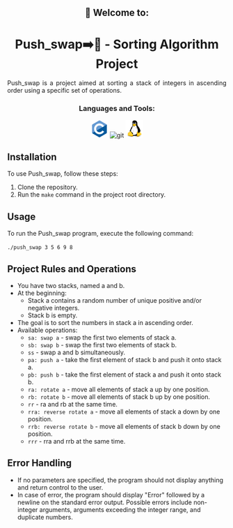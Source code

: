 <h2 align="center">👋 Welcome to:</h2>
<h1 align="center">Push_swap➡️🔄 - Sorting Algorithm Project</h1>

<p style="text-align: justify;" align="center">
  Push_swap is a project aimed at sorting a stack of integers in ascending order using a specific set of operations.
</p>

<h3 align="center">Languages and Tools:</h3>
<p align="center">
    <img src="https://raw.githubusercontent.com/devicons/devicon/master/icons/c/c-original.svg" alt="c" width="40" height="40"/>
    <img src="https://www.vectorlogo.zone/logos/git-scm/git-scm-icon.svg" alt="git" width="40" height="40"/>
    <img src="https://raw.githubusercontent.com/devicons/devicon/master/icons/linux/linux-original.svg" alt="linux" width="40" height="40"/>
</p>

## Installation

To use Push_swap, follow these steps:

1. Clone the repository.
2. Run the `make` command in the project root directory.

## Usage

To run the Push_swap program, execute the following command:

``
./push_swap 3 5 6 9 8
``

## Project Rules and Operations

- You have two stacks, named a and b.
- At the beginning:
  - Stack a contains a random number of unique positive and/or negative integers.
  - Stack b is empty.
- The goal is to sort the numbers in stack a in ascending order.
- Available operations:
  - `sa: swap a` - swap the first two elements of stack a.
  - `sb: swap b` - swap the first two elements of stack b.
  - `ss` - swap a and b simultaneously.
  - `pa: push a` - take the first element of stack b and push it onto stack a.
  - `pb: push b` - take the first element of stack a and push it onto stack b.
  - `ra: rotate a` - move all elements of stack a up by one position.
  - `rb: rotate b` - move all elements of stack b up by one position.
  - `rr` - ra and rb at the same time.
  - `rra: reverse rotate a` - move all elements of stack a down by one position.
  - `rrb: reverse rotate b` - move all elements of stack b down by one position.
  - `rrr` - rra and rrb at the same time.


## Error Handling
- If no parameters are specified, the program should not display anything and return control to the user.
- In case of error, the program should display "Error" followed by a newline on the standard error output. Possible errors include non-integer arguments, arguments exceeding the integer range, and duplicate numbers.
